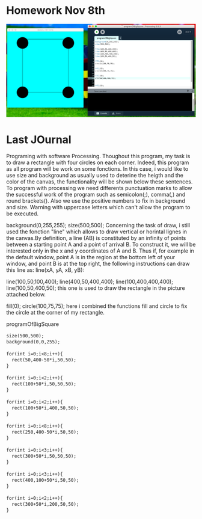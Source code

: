 # Homework Nov 8th

![programofbigsquare](programOfBigSquare.png)

# Last JOurnal

Programing with software Processing. Thoughout this program, my task is to draw a rectangle with four circles on each corner. Indeed, this program as all program will be work on some fonctions. In this case, i would like to use size and background as usually used to deterine the heigth and the color of the canvas, the functionality will be shown below these sentences. To program with processing we need differents punctuation marks to allow the successful work of the program such as semicolon(;), comma(,) and round brackets(). Also we use the positive numbers to fix in background and size. Warning with uppercase letters which can't allow the program to be executed.

background(0,255,255);
size(500,500);
Concerning the task of draw, i still used the fonction "line" which allows to draw vertical or horintal lignes in the canvas.By definition, a line (AB) is constituted by an infinity of points between a starting point A and a point of arrival B. To construct it, we will be interested only in the x and y coordinates of A and B. Thus if, for example in the default window, point A is in the region at the bottom left of your window, and point B is at the top right, the following instructions can draw this line as: line(xA, yA, xB, yB):

line(100,50,100,400);
line(400,50,400,400);
line(100,400,400,400);
line(100,50,400,50);
this one is used to draw the rectangle in the picture attached below.

fill(0);
circle(100,75,75);
here i combined the functions fill and circle to fix the circle at the corner of my rectangle.

programOfBigSquare

```
size(500,500);
background(0,0,255);

for(int i=0;i<8;i++){
  rect(50,400-50*i,50,50);
}

for(int i=0;i<2;i++){
  rect(100+50*i,50,50,50);
}

for(int i=0;i<2;i++){
  rect(100+50*i,400,50,50);
}

for(int i=0;i<8;i++){
  rect(250,400-50*i,50,50);
}

for(int i=0;i<3;i++){
  rect(300+50*i,50,50,50);
}

for(int i=0;i<3;i++){
  rect(400,100+50*i,50,50);
}

for(int i=0;i<2;i++){
  rect(300+50*i,200,50,50);
}
```
